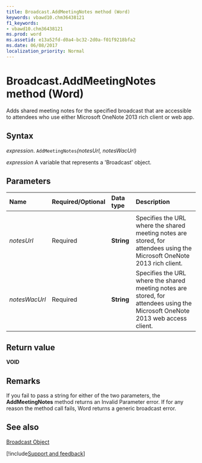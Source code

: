```yaml
---
title: Broadcast.AddMeetingNotes method (Word)
keywords: vbawd10.chm36438121
f1_keywords:
- vbawd10.chm36438121
ms.prod: word
ms.assetid: e13a52fd-d0a4-bc32-2d0a-f01f9218bfa2
ms.date: 06/08/2017
localization_priority: Normal
---
```



# Broadcast.AddMeetingNotes method (Word)

Adds shared meeting notes for the specified broadcast that are accessible to attendees who use either Microsoft OneNote 2013 rich client or web app.


## Syntax

_expression_. `AddMeetingNotes`_(notesUrl,_ _notesWacUrl)_

 _expression_ A variable that represents a 'Broadcast' object.


## Parameters



|Name|Required/Optional|Data type|Description|
|:-----|:-----|:-----|:-----|
|||||
| _notesUrl_|Required|**String**|Specifies the URL where the shared meeting notes are stored, for attendees using the Microsoft OneNote 2013 rich client.|
| _notesWacUrl_|Required|**String**|Specifies the URL where the shared meeting notes are stored, for attendees using the Microsoft OneNote 2013 web access client.|

## Return value

 **VOID**


## Remarks

If you fail to pass a string for either of the two parameters, the  **AddMeetingNotes** method returns an Invalid Parameter error. If for any reason the method call fails, Word returns a generic broadcast error.


## See also


[Broadcast Object](Word.broadcast.md)

[!include[Support and feedback](~/includes/feedback-boilerplate.md)]